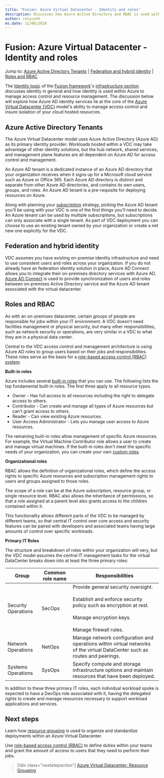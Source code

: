 ```yaml
---
title: "Fusion: Azure Virtual Datacenter - Identity and roles" 
description: Discusses how Azure Active Directory and RBAC is used within the Azure Virtual Datacenter (VDC) model
author: rotycenh
ms.date: 11/08/2018
---
```

# Fusion: Azure Virtual Datacenter - Identity and roles

Jump to: [Azure Active Directory Tenants](#azure-active-directory-tenants) | [Federation and hybrid identity](#federation-and-hybrid-identity) | [Roles and RBAC](#roles-and-rbac)

The [Identity topic](overview.md) of the [Fusion framework](../../overview.md)'s [infrastructure section](../overview.md) discusses identity in general and how identity is used within Azure to manage access control and resource management. The discussion below will explore how Azure AD identity services lie at the core of the [Azure Virtual Datacenter (VDC)](../virtual-datacenter/overview.md) model's ability to manage access control and insure isolation of your cloud hosted resources.

## Azure Active Directory Tenants

The Azure Virtual Datacenter model uses Azure Active Directory (Azure AD) as its primary identity provider. Workloads hosted within a VDC may take advantage of other identity solutions, but the hub network, shared services, and management plane features are all dependent on Azure AD for access control and management.

An Azure AD tenant is a dedicated instance of an Azure AD directory that your organization receives when it signs up for a Microsoft cloud service such as Azure or Office 365. Each Azure AD directory is distinct and separate from other Azure AD directories, and contains its own users, groups, and roles. An Azure AD tenant is a pre-requisite for deploying resources on Azure.

Along with planning your [subscription](../subscriptions/vdc-subscriptions.md) strategy, picking the Azure AD tenant you'll be using with your VDC is one of the first things you'll need to decide. An Azure tenant can be used by multiple subscriptions, but subscriptions can only associate with a single tenant. As part of VDC deployment you can choose to use an existing tenant owned by your organization or create a net new one explicitly for the VDC. 

## Federation and hybrid identity

VDC assumes you have existing on-premise identity infrastructure and need to use consistent users and roles across your organization. If you do not already have an federation identity solution in place, Azure AD Connect allows you to integrate their on-premises directory services with Azure AD. [Azure AD Connect](https://docs.microsoft.com/en-us/azure/active-directory/hybrid/whatis-hybrid-identity?toc=%2Fen-us%2Fazure%2Factive-directory%2Fhybrid%2FTOC.json&bc=%2Fen-us%2Fazure%2Fbread%2Ftoc.json) is used to provide synchronization of users and roles between on-premises Active Directory service and the Azure AD tenant associated with the virtual datacenter.  

## Roles and RBAC

As with an on-premises datacenter, certain groups of people are responsible for jobs within your IT environment. A VDC doesn't need facilities management or physical security, but many other responsibilities, such as network security or operations, are very similar in a VDC to what they are in a physical data center. 

Central to the VDC access control and management architecture is using Azure AD roles to group users based on their jobs and responsibilities. These roles serve as the basis for a [role-based access control (RBAC) system](https://docs.microsoft.com/en-us/azure/role-based-access-control/overview). 

**Built-in roles**

Azure includes several [built-in roles](https://docs.microsoft.com/en-us/azure/role-based-access-control/built-in-roles) that you can use. The following lists the top fundamental built-in roles. The first three apply to all resource types.

- Owner - Has full access to all resources including the right to delegate access to others.
- Contributor - Can create and manage all types of Azure resources but can’t grant access to others.
- Reader - Can view existing Azure resources.
- User Access Administrator - Lets you manage user access to Azure resources.

The remaining built-in roles allow management of specific Azure resources. For example, the Virtual Machine Contributor role allows a user to create and manage virtual machines. If the built-in roles don't meet the specific needs of your organization, you can create your own [custom roles](https://docs.microsoft.com/en-us/azure/role-based-access-control/custom-roles).

**Organizational roles** 

RBAC allows the definition of organizational roles, which define the access rights to specific Azure resources and subscription management rights to users and groups assigned to those roles.

The scope of a role can be at the Azure subscription, resource group, or single resource level. RBAC also allows the inheritance of permissions, so that a role assigned at a parent level also grants access to the children contained within it.

This functionality allows different parts of the VDC to be managed by different teams, so that central IT control over core access and security features can be paired with developers and associated teams having large amounts of control over specific workloads.

**Primary IT Roles**

The structure and breakdown of roles within your organization will very, but the VDC model assumes the central IT management tasks for the virtual DataCenter breaks down into at least the three primary roles:

| Group                  | Common role name    | Responsibilities                                                                                                                                                          |
|------------------------|---------------------|---------------------------------------------------------------------------------------------------------------------------------------------------------------------------|
| Security Operations    | SecOps              | Provide general security oversight.<br><br>Establish and enforce security policy such as encryption at rest.<br><br>Manage encryption keys.<br><br>Manage firewall rules. |
| Network Operations     | NetOps              | Manage network configuration and operations within virtual networks of the virtual DataCenter such as routes and peerings.                                                |
| Systems Operations     | SysOps              | Specify compute and storage infrastructure options and maintain resources that have been deployed.                                                                        |

In addition to these three primary IT roles, each individual workload spoke is expected to have a DevOps role associated with it, having the delegated rights to create and manage resources necessary to support workload applications and services.

## Next steps

Learn how [resource grouping](../resource-grouping/vdc-resource-grouping.md) is used to organize and standardize deployments within an Azure Virtual Datacenter.

Use [role-based access control (RBAC)](https://docs.microsoft.com/en-us/azure/role-based-access-control) to define duties within your teams and grant the amount of access to users that they need to perform their jobs. 

> [!div class="nextstepaction"]
> [Azure Virtual Datacenter: Resource Grouping](../resource-grouping/vdc-resource-grouping.md)
